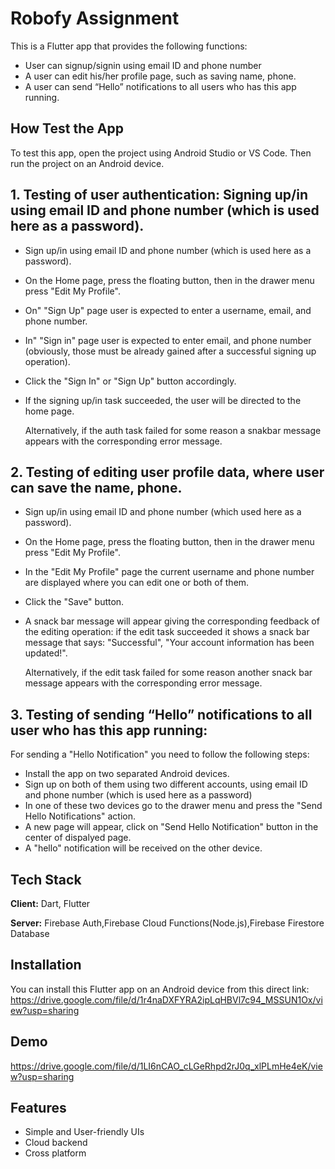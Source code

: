 
# Robofy Assignment 

This is a Flutter app that provides the following functions:
- User can signup/signin using email ID and phone number
- A user can edit his/her profile page, such as saving name, phone.
- A user can send “Hello” notifications to all users who has this app running. 


## How Test the App

To test this app, open the project using Android Studio or VS Code.
Then run the project on an Android device.


## 1. Testing of user authentication: Signing up/in using email ID and phone number (which is used here as a password).
- Sign up/in using email ID and phone number (which is used here as a password).
- On the Home page, press the floating button, then in the drawer menu press "Edit My Profile".
- On" "Sign Up" page user is expected to enter a username, email, and phone number.
- In" "Sign in" page user is expected to enter email, and phone number 
(obviously, those must be already gained after a successful signing up operation).

- Click the "Sign In" or "Sign Up" button accordingly.
- If the signing up/in task succeeded, the user will be directed to the home page.

  Alternatively, if the auth task failed for some reason a snakbar message appears with the corresponding error message.



## 2. Testing of editing user profile data, where user can save the name, phone.
- Sign up/in using email ID and phone number (which used here as a password).
- On the Home page, press the floating button, then in the drawer menu press "Edit My Profile".
- In the "Edit My Profile" page the current username and phone number are displayed where you can edit one or both of them.
- Click the "Save" button.
- A snack bar message will appear giving the corresponding feedback of the editing operation:
  if the edit task succeeded it shows a snack bar message that says:
"Successful", "Your account information has been updated!".

  Alternatively, if the edit task failed for some reason another snack bar message appears with the corresponding error message.

## 3. Testing of sending “Hello” notifications to all user who has this app running:

For sending a "Hello Notification" you need to follow the following steps:
- Install the app on two separated Android devices.
- Sign up on both of them using two different accounts, using email ID and phone number (which is used here as a password)
- In one of these two devices go to the drawer menu and press the "Send Hello Notifications" action.
- A new page will appear, click on "Send Hello Notification" button in the center of dispalyed page.
- A "hello" notification will be received on the other device.





## Tech Stack

**Client:** Dart, Flutter 

**Server:** Firebase Auth,Firebase Cloud Functions(Node.js),Firebase Firestore Database


## Installation

You can install this Flutter app on an Android device from this direct link:
https://drive.google.com/file/d/1r4naDXFYRA2ipLqHBVl7c94_MSSUN1Ox/view?usp=sharing


    
## Demo

https://drive.google.com/file/d/1LI6nCAO_cLGeRhpd2rJ0q_xlPLmHe4eK/view?usp=sharing


## Features


- Simple and User-friendly UIs
- Cloud backend
- Cross platform

